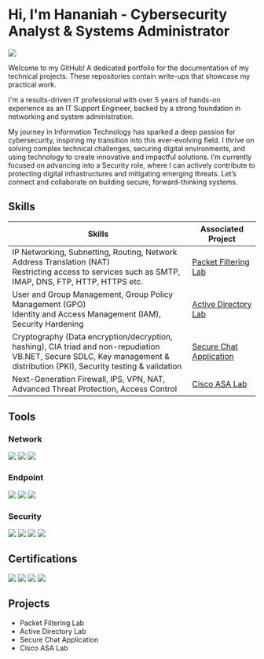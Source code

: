 # Hi, I'm Hananiah - Cybersecurity Analyst & Systems Administrator
<a href="https://www.linkedin.com/in/hgbadago/"><img src="https://img.shields.io/badge/-LinkedIn-0072b1?&style=for-the-badge&logo=linkedin&logoColor=white" /></a>

Welcome to my GitHub! A dedicated portfolio for the documentation of my technical projects. These repositories contain write-ups that showcase my practical work. 


I'm a results-driven IT professional with over 5 years of hands-on experience as an IT Support Engineer, backed by a strong foundation in networking and system administration. 

My journey in Information Technology has sparked a deep passion for cybersecurity, inspiring my transition into this ever-evolving field. I thrive on solving complex technical challenges, securing digital environments, and using technology to create innovative and impactful solutions. I’m currently focused on advancing into a Security role, where I can actively contribute to protecting digital infrastructures and mitigating emerging threats. Let’s connect and collaborate on building secure, forward-thinking systems.

## Skills

| Skills                                         | Associated Project         |
|-----------------------------------------------|----------------------------|
| IP Networking, Subnetting, Routing, Network Address Translation (NAT) <br> Restricting access to services such as SMTP, IMAP, DNS, FTP, HTTP, HTTPS etc.    | <a href="https://github.com/mmransem09/mmransem09/blob/main/PF/Routing.md">Packet Filtering Lab</a>|
| User and Group Management, Group Policy Management (GPO) <br> Identity and Access Management (IAM), Security Hardening| <a href="https://github.com/mmransem09/mmransem09/blob/main/doc/ADpage.md">Active Directory Lab</a>|
| Cryptography (Data encryption/decryption, hashing), CIA triad and non-repudiation <br> VB.NET, Secure SDLC, Key management & distribution (PKI), Security testing & validation | <a href="https://github.com/mmransem09/SecureChatApplication/blob/main/SecureChatApplication.md"> Secure Chat Application </a>|
| Next-Generation Firewall, IPS, VPN, NAT, Advanced Threat Protection, Access Control| <a href="https://github.com/mmransem09/ASA-Lab/blob/main/IDPSLab.md"> Cisco ASA Lab</a>|

## Tools

### Network
<div>
    <img src="https://img.shields.io/badge/-Wireshark-1679A7?&style=for-the-badge&logo=Wireshark&logoColor=white" />
    <img src="https://img.shields.io/badge/-Suricata-EF3B2D?&style=for-the-badge&logo=Suricata&logoColor=white" />
    <img src="https://img.shields.io/badge/-Zeek-777BB4?&style=for-the-badge&logo=Zeek&logoColor=white" />
</div>

### Endpoint
<div>
    <img src="https://img.shields.io/badge/-Microsoft_Defender_for_Endpoint-00A4EF?&style=for-the-badge&logo=Microsoft&logoColor=white" />
    <img src="https://img.shields.io/badge/-Velociraptor-4B275F?&style=for-the-badge&logo=Velociraptor&logoColor=white" />
<img src="https://img.shields.io/badge/-Trellix_Data_Loss_Prevention-512888?style=for-the-badge&logoColor=white" />

</div>

### Security
<div>
    <img src="https://img.shields.io/badge/-PingCastle-6A1B9A?style=for-the-badge&logo=windows&logoColor=white" />
    <img src="https://img.shields.io/badge/-Nessus-00A1E0?style=for-the-badge&logo=tenable&logoColor=white" />
    <img src="https://img.shields.io/badge/-Hashcat-222222?style=for-the-badge&logo=github&logoColor=white" />
    <img src="https://img.shields.io/badge/-BloodHound-CC0000?style=for-the-badge&logo=graphviz&logoColor=white" />
</div>

## Certifications

<div>
<img src="https://img.shields.io/badge/-Security%2B-FF0000?&style=for-the-badge&logo=CompTIA&logoColor=white" />
<img src="https://img.shields.io/badge/-Network%2B-007ACC?&style=for-the-badge&logo=CompTIA&logoColor=white" />
<img src="https://img.shields.io/badge/-Azure_Fundamentals-0078D4?style=for-the-badge&logo=microsoftazure&logoColor=white" />
<img src="https://img.shields.io/badge/-Certified_in_Cybersecurity-00358E?style=for-the-badge&logo=ISC2&logoColor=white" />
</div>

## Projects
- Packet Filtering Lab
- Active Directory Lab
- Secure Chat Application
- Cisco ASA Lab
